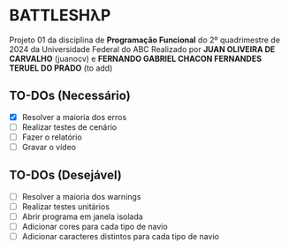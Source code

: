 # BATTLESHλP

Projeto 01 da disciplina de **Programação Funcional** do 2º quadrimestre de 2024 da Universidade Federal do ABC
Realizado por **JUAN OLIVEIRA DE CARVALHO** (juanocv) e **FERNANDO GABRIEL CHACON FERNANDES TERUEL DO PRADO** (to add)

## TO-DOs (Necessário)
- [X] Resolver a maioria dos erros
- [ ] Realizar testes de cenário
- [ ] Fazer o relatório
- [ ] Gravar o vídeo

## TO-DOs (Desejável)
- [ ] Resolver a maioria dos warnings
- [ ] Realizar testes unitários
- [ ] Abrir programa em janela isolada
- [ ] Adicionar cores para cada tipo de navio
- [ ] Adicionar caracteres distintos para cada tipo de navio
